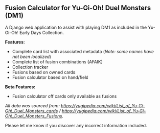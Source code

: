 ## Fusion Calculator for Yu-Gi-Oh! Duel Monsters (DM1)

A Django web application to assist with playing DM1 as included in the Yu-Gi-Oh! Early Days Collection. 

**Features:**

- Complete card list with associated metadata (*Note: some names have not been localized*)
- Complete list of fusion combinations (AFAIK)
- Collection tracker
- Fusions based on owned cards
- Fusion calculator based on hand/field

**Beta Features:**

- Fusion calculator off cards only available as fusions



*All data was sourced from: https://yugipedia.com/wiki/List_of_Yu-Gi-Oh!_Duel_Monsters_cards / https://yugipedia.com/wiki/List_of_Yu-Gi-Oh!_Duel_Monsters_Fusions.*

Please let me know if you discover any incorrect information included.
